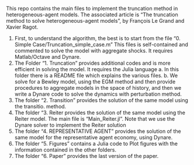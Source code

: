 This repo contains the main files to implement the truncation method in heterogeneous-agent models. The associated article is “The truncation method to solve heterogeneous-agent models”, by François Le Grand and Xavier Ragot.

1.	First, to understand the algorithm, the best is to start from the file “0. Simple Case/Truncation\_simple\_case.m” This files is self-contained and commented to solve the model with aggregate shocks. It requires Matlab/Octave and Dynare.
 2.	The Folder “1. Truncation” provides additional codes and is more efficient in solving the model. It requires the Julia language 
   a.	In this folder there is a README file which explains the various files.
   b.	We solve for a Bewley model, using the EGM method and then provide procedures to aggregate models in the space of history, and then we write a Dynare code to solve the dynamics with perturbation method.
 3.	The folder “2. Transition” provides the solution of the same model using the transitio. method.
 4.	The folder “3. Reiter provides the solution of the same model using the Reiter model. The main file is “Main\_Reiter.jl”. Note that we use the Dynare solver to implement the Reiter solution
 5.	The folder “4. REPRESENTATIVE AGENT” provides the solution of the same model for the representative agent economy, using Dynare.
 6.	The folder “5. Figures” contains a Julia code to Plot figures with the information contained in the other folders.
 7.	The folder “6. Paper” provides the last version of the paper.

